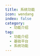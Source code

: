 ```yaml
---
title: 系统功能
icon: wendang
index: false
category:
  - 功能介绍
tag:
  - 功能介绍
  - 基础平台
  - 系统功能
---
```


<AutoCatalog />
